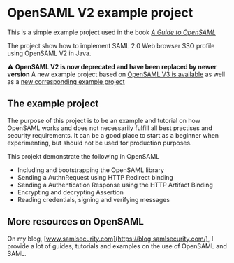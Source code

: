 # OpenSAML V2 example project
This is a simple example project used in the book [*A Guide to OpenSAML*](https://blog.samlsecurity.com/book/)

The project show how to implement SAML 2.0 Web browser SSO profile using OpenSAML V2 in Java.

:warning: **OpenSAML V2 is now deprecated and have been replaced by newer version**
A new example project based on [OpenSAML V3 is available](https://blog.samlsecurity.com/book/) as well as a [new corresponding example project](https://github.com/rasmusson/OpenSAMLv3-webprofile-example)

## The example project
The purpose of this project is to be an example and tutorial on how OpenSAML works and does not necessarily fulfill all best practises and security requirements. It can be a good place to start as a beginner when experimenting, but should not be used for production purposes.

This projekt demonstrate the following in OpenSAML
* Including and bootstrapping the OpenSAML library
* Sending a AuthnRequest using HTTP Redirect binding
* Sending a Authentication Response using the HTTP Artifact Binding 
* Encrypting and decrypting Assertion
* Reading credentials, signing and verifying messages

## More resources on OpenSAML
On my blog, [www.samlsecurity.com](https://blog.samlsecurity.com/), I provide a lot of guides, tutorials and examples on the use of OpenSAML and SAML.

